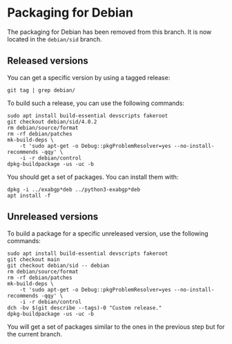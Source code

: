 # Packaging for Debian

The packaging for Debian has been removed from this branch. It is now
located in the `debian/sid` branch.

## Released versions

You can get a specific version by using a tagged release:

    git tag | grep debian/

To build such a release, you can use the following commands:

    sudo apt install build-essential devscripts fakeroot
    git checkout debian/sid/4.0.2
    rm debian/source/format
    rm -rf debian/patches
    mk-build-deps \
        -t 'sudo apt-get -o Debug::pkgProblemResolver=yes --no-install-recommends -qqy' \
        -i -r debian/control
    dpkg-buildpackage -us -uc -b

You should get a set of packages. You can install them with:

    dpkg -i ../exabgp*deb ../python3-exabgp*deb
    apt install -f

## Unreleased versions

To build a package for a specific unreleased version, use the
following commands:

    sudo apt install build-essential devscripts fakeroot
    git checkout main
    git checkout debian/sid -- debian
    rm debian/source/format
    rm -rf debian/patches
    mk-build-deps \
        -t 'sudo apt-get -o Debug::pkgProblemResolver=yes --no-install-recommends -qqy' \
        -i -r debian/control
    dch -bv $(git describe --tags)-0 "Custom release."
    dpkg-buildpackage -us -uc -b

You will get a set of packages similar to the ones in the previous
step but for the current branch.
